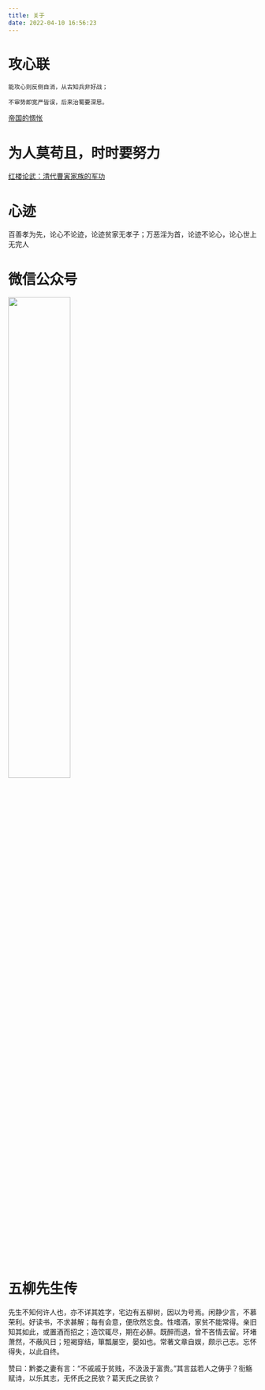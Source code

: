 ```yaml
---
title: 关于
date: 2022-04-10 16:56:23
---
```


# 攻心联 #

    能攻心则反侧自消，从古知兵非好战；

    不审势即宽严皆误，后来治蜀要深思。

[帝国的惆怅](https://books.google.com.hk/books?id=wD7gDwAAQBAJ&pg=PT39&lpg=PT39&dq=%E6%94%BB%E5%BF%83%E8%81%94+%E6%98%93%E4%B8%AD%E5%A4%A9&source=bl&ots=zl7p_SPXWy&sig=ACfU3U2LsUW8yDBJU70m9pEUCfc2ZEmu9g&hl=zh-CN&sa=X&redir_esc=y&sourceid=cndr#v=onepage&q=%E6%94%BB%E5%BF%83%E8%81%94%20%E6%98%93%E4%B8%AD%E5%A4%A9&f=false)



# 为人莫苟且，时时要努力 #

[红楼论武：清代曹寅家族的军功](http://www.chinawriter.com.cn/n1/2021/1029/c404063-32268404.html)

# 心迹 #

百善孝为先，论心不论迹，论迹贫家无孝子；万恶淫为首，论迹不论心，论心世上无完人

# 微信公众号 #

<!-- [](/assets/wechat_mp.jpg){:height="300px" width="300px" align='center'}-->

<img src="/assets/wechat_mp.jpg" width="50%" height="50%">

# 五柳先生传  #

先生不知何许人也，亦不详其姓字，宅边有五柳树，因以为号焉。闲静少言，不慕荣利。好读书，不求甚解；每有会意，便欣然忘食。性嗜酒，家贫不能常得。亲旧知其如此，或置酒而招之；造饮辄尽，期在必醉。既醉而退，曾不吝情去留。环堵萧然，不蔽风日；短褐穿结，箪瓢屡空，晏如也。常著文章自娱，颇示己志。忘怀得失，以此自终。
	
	
赞曰：黔娄之妻有言：“不戚戚于贫贱，不汲汲于富贵。”其言兹若人之俦乎？衔觞赋诗，以乐其志，无怀氏之民欤？葛天氏之民欤？










